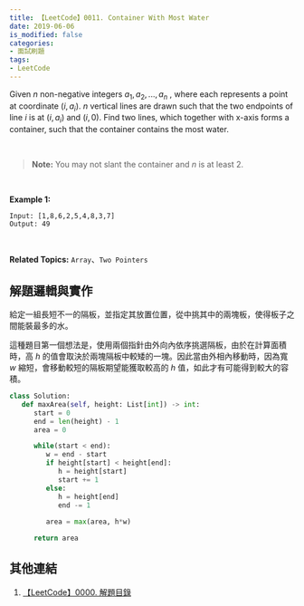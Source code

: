 ```yaml
---
title: 【LeetCode】0011. Container With Most Water
date: 2019-06-06
is_modified: false
categories:
- 面試刷題
tags:
- LeetCode
--- 
```


Given  _n_  non-negative integers  $a_1, a_2, ...,  a_n$ , where each represents a point at coordinate $(i,  a_i)$.  _n_  vertical lines are drawn such that the two endpoints of line  _i_  is at $(i,  a_i)$ and $(i,  0)$. Find two lines, which together with x-axis forms a container, such that the container contains the most water.

<!--more-->
<br class="big">

> **Note:** You may not slant the container and  _n_  is at least 2.

<br class="big">

**Example 1:**
```
Input: [1,8,6,2,5,4,8,3,7]
Output: 49
```

<br class="big">

**Related Topics:** `Array`、`Two Pointers`



## 解題邏輯與實作
給定一組長短不一的隔板，並指定其放置位置，從中挑其中的兩塊板，使得板子之間能裝最多的水。
<br class="big">

這種題目第一個想法是，使用兩個指針由外向內依序挑選隔板，由於在計算面積時，高  _h_ 的值會取決於兩塊隔板中較矮的一塊。因此當由外相內移動時，因為寬 _w_ 縮短，會移動較短的隔板期望能獲取較高的 _h_ 值，如此才有可能得到較大的容積。

```python
class Solution:
   def maxArea(self, height: List[int]) -> int:
      start = 0 
      end = len(height) - 1
      area = 0

      while(start < end):
         w = end - start
         if height[start] < height[end]:
            h = height[start]
            start += 1 
         else:
            h = height[end]
            end -= 1 
                        
         area = max(area, h*w)

      return area
```



## 其他連結
1. [【LeetCode】0000. 解題目錄](/LeetCode-0000-Contents/)